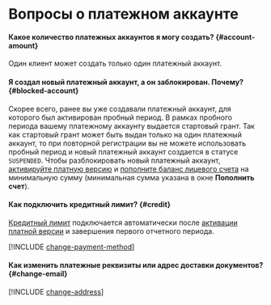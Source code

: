 # Вопросы о платежном аккаунте

#### Какое количество платежных аккаунтов я могу создать? {#account-amount}

Один клиент может создать только один платежный аккаунт.

#### Я создал новый платежный аккаунт, а он заблокирован. Почему? {#blocked-account}

Скорее всего, ранее вы уже создавали платежный аккаунт, для которого был активирован пробный период. В рамках пробного периода вашему платежному аккаунту выдается стартовый грант. Так как стартовый грант может быть выдан только на один платежный аккаунт, то при повторной регистрации вы не можете использовать пробный период и новый платежный аккаунт создается в статусе `SUSPENDED`.
Чтобы разблокировать новый платежный аккаунт, [активируйте платную версию](../operations/activate-commercial.md) и [пополните баланс лицевого счета](../operations/pay-the-bill.md) на минимальную сумму (минимальная сумма указана в окне **Пополнить счет**). 

#### Как подключить кредитный лимит?  {#credit}

[Кредитный лимит](../concepts/credit-limit.md) подключается автоматически после [активации платной версии](../operations/activate-commercial.md) и завершения первого отчетного периода.


[!INCLUDE [change-payment-method](../_includes/change-payment-method.md)]


#### Как изменить платежные реквизиты или адрес доставки документов?  {#change-email}

[!INCLUDE [change-address](../_includes/change-address.md)]


 
 